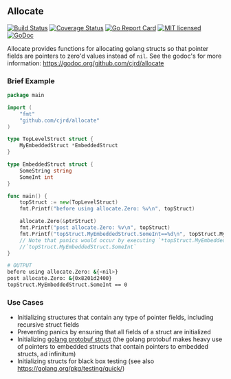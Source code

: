 ## Allocate
[![Build Status](https://travis-ci.org/cjrd/allocate.svg?branch=master)](https://travis-ci.org/cjrd/allocate)
[![Coverage Status](https://coveralls.io/repos/github/cjrd/allocate/badge.svg?branch=master)](https://coveralls.io/github/cjrd/allocate?branch=master)
[![Go Report Card](https://goreportcard.com/badge/github.com/cjrd/allocate)](https://goreportcard.com/report/github.com/cjrd/allocate)
[![MIT licensed](https://img.shields.io/badge/license-MIT-blue.svg)](https://raw.githubusercontent.com/hyperium/hyper/master/LICENSE)
[![GoDoc](https://godoc.org/github.com/mkideal/cli?status.svg)](https://godoc.org/github.com/cjrd/allocate)

Allocate provides functions for allocating golang structs so that pointer fields are pointers to zero'd values instead of `nil`. See the godoc's for more information: https://godoc.org/github.com/cjrd/allocate

### Brief Example
```go
package main

import (
    "fmt"
    "github.com/cjrd/allocate"
)

type TopLevelStruct struct {
    MyEmbeddedStruct *EmbeddedStruct
}

type EmbeddedStruct struct {
    SomeString string
    SomeInt int
}

func main() {
    topStruct := new(TopLevelStruct)
    fmt.Printf("before using allocate.Zero: %v\n", topStruct)

    allocate.Zero(&ptrStruct)
    fmt.Printf("post allocate.Zero: %v\n", topStruct)
    fmt.Printf("topStruct.MyEmbeddedStruct.SomeInt==%d\n", topStruct.MyEmbeddedStruct.SomeInt)
    // Note that panics would occur by executing `*topStruct.MyEmbeddedStruct` or
    //`topStruct.MyEmbeddedStruct.SomeInt`
}
```

```bash
# OUTPUT
before using allocate.Zero: &{<nil>}
post allocate.Zero: &{0x8201d2400}
topStruct.MyEmbeddedStruct.SomeInt == 0
```

### Use Cases

* Initializing structures that contain any type of pointer fields, including recursive struct fields
* Preventing panics by ensuring that all fields of a struct are initialized
* Initializing [golang protobuf struct](https://github.com/golang/protobuf) (the golang protobuf makes heavy use of pointers to embedded structs that contain pointers to embedded structs, ad infinitum)
* Initializing structs for black box testing (see also https://golang.org/pkg/testing/quick/)

